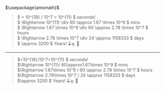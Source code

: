 $\usepackage{amsmath}$
> $ = 10^{18} / 10^7 = 10^{11} $ seconds!
> <br> $ \Rightarrow 10^{11} \div 60 \approx 1.67 \times 10^9 $ mins
> <br> $ \Rightarrow 1.67 \times 10^9 \div 60 \approx 2.78 \times 10^7 $ hours
> <br> $ \Rightarrow 2.78 \times 10^7 \div 24 \approx 1158333 $ days
> <br> $ \approx 3200 $ Years! ⌛🛸 🤣

---

> $=10^{18}/10^7=10^{11} $ seconds!
> <br>$\Rightarrow 10^{11}/ 60\approx1.67\times 10^9 $ mins
> <br>$\Rightarrow 1.67\times 10^9 / 60 \approx 2.78 \times 10^7 $ hours
> <br> $\Rightarrow 2.78\times 10^7 / 24 \approx 1158333 $ days
> <br> $\approx 3200 $ Years! ⌛🛸 🤣
